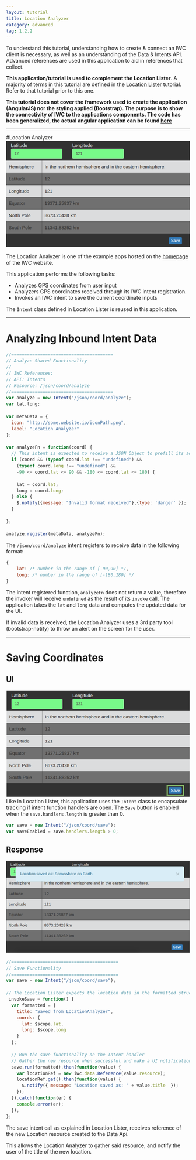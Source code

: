 ```yaml
---
layout: tutorial
title: Location Analyzer
category: advanced
tag: 1.2.2
---
```


To understand this tutorial, understanding how to create & connect an IWC client
is necessary, as well as an understanding of the Data & Intents API. Advanced
references are used in this application to aid in references that collect.

**This application/tutorial is used to complement the Location Lister**. A majority of
terms in this tutorial are defined in the
[Location Lister](30_locationLister.html) tutorial. Refer to that tutorial prior
to this one.

**This tutorial does not cover the framework used to create the application
(AngularJS) nor the styling applied (Bootstrap). The purpose is to show the
connectivity of IWC to the applications components. The code has been
generalized, the actual angular application can be found [here](https://github.com/ozone-development/ozp-demo/tree/master/app/locationAnalyzer)**

***
#Location Analyzer
![The Location Analyzer Application](assets/locationAnalyzer.png)

The Location Analyzer is one of the example apps hosted on the [homepage]({{site.baseurl}}/)
of the IWC website.


This application performs the following tasks:

* Analyzes GPS coordinates from user input
* Analyzers GPS coordinates received through its IWC intent registration.
* Invokes an IWC intent to save the current coordinate inputs

The `Intent` class defined in Location Lister is reused in this application.
***

# Analyzing Inbound Intent Data
```js
//=======================================
// Analyze Shared Functionality
//
// IWC References:
// API: Intents
// Resource: /json/coord/analyze
//=======================================
var analyze = new Intent("/json/coord/analyze");
var lat,long;

var metaData = {
  icon: "http://some.website.io/iconPath.png",
  label: "Location Analyzer"
};

var analyzeFn = function(coord) {
  // This intent is expected to receive a JSON Object to prefill its add location modal.
  if (coord && (typeof coord.lat !== "undefined") &&
    (typeof coord.long !== "undefined") &&
    -90 <= coord.lat <= 90 && -180 <= coord.lat <= 180) {

    lat = coord.lat;
    long = coord.long;
  } else {      
    $.notify({message: "Invalid format received"},{type: 'danger' });
  }

};

analyze.register(metaData, analyzeFn);
```

The `/json/coord/analyze` intent registers to receive data in the following format:

```js
{
    lat: /* number in the range of [-90,90] */,
    long: /* number in the range of [-180,180] */
}
```

The intent registered function, `analyzeFn` does not return a value, therefore the invoker will receive `undefined` as the result of its `invoke` call. The application takes the `lat` and `long` data and computes the updated data for the UI.

If invalid data is received, the Location Analyzer uses a 3rd party tool
(bootstrap-notify) to throw an alert on the screen for the user.

***

# Saving Coordinates
## UI
![The Location Analyzer Save Success](assets/locationAnalyzerSave.png)
Like in Location Lister, this application uses the `Intent` class to encapsulate
tracking if intent function handlers are open. The `Save` button is enabled
when the `save.handlers.length` is greater than 0.

```js
var save = new Intent("/json/coord/save");
var saveEnabled = save.handlers.length > 0;
```
## Response
![The Location Analyzer Save Success](assets/locationAnalyzerResponse.png)

```js
//=========================================
// Save Functionality
//=========================================
var save = new Intent("/json/coord/save");

// The Location Lister expects the location data in the formatted structure.
 invokeSave = function() {
  var formatted = {
    title: "Saved from LocationAnalyzer",
    coords: {
      lat: $scope.lat,
      long: $scope.long
    }
  };

  // Run the save functionality on the Intent handler
  // Gather the new resource when successful and make a UI notification
  save.run(formatted).then(function(value) {
    var locationRef = new iwc.data.Reference(value.resource);
    locationRef.get().then(function(value) {
      $.notify({ message: "Location saved as: " + value.title  });
    });
  }).catch(function(er) {
    console.error(er);
  });
};
```
The save intent call as explained in Location Lister, receives reference
of the new Location resource created to the Data Api.

This allows the Location Analyzer to gather said resource, and notify the user
of the title of the new location.
